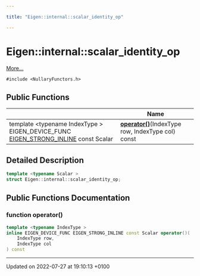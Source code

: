 ```yaml
---

title: "Eigen::internal::scalar_identity_op"

---
```


# Eigen::internal::scalar_identity_op



 [More...](#detailed-description)


`#include <NullaryFunctors.h>`

## Public Functions

|                | Name           |
| -------------- | -------------- |
| template <typename IndexType \> <br>EIGEN_DEVICE_FUNC <a href="http://example.org/files/macros_8h/#define-eigen-strong-inline">EIGEN_STRONG_INLINE</a> const Scalar | **[operator()](http://example.org/classes/structeigen_1_1internal_1_1scalar__identity__op/#function-operator())**(IndexType row, IndexType col) const |

## Detailed Description

```cpp
template <typename Scalar >
struct Eigen::internal::scalar_identity_op;
```

## Public Functions Documentation

### function operator()

```cpp
template <typename IndexType >
inline EIGEN_DEVICE_FUNC EIGEN_STRONG_INLINE const Scalar operator()(
    IndexType row,
    IndexType col
) const
```


-------------------------------

Updated on 2022-07-27 at 19:10:13 +0100
